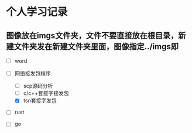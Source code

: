 # 个人学习记录

## 图像放在imgs文件夹，文件不要直接放在根目录，新建文件夹发在新建文件夹里面，图像指定../imgs即


- [ ] word
- [ ] 网络接发包程序

  - [ ] scp源码分析
  - [ ] c/c++套接字接发包
  - [x] tsn套接字发包

- [ ] rust
- [ ] go

